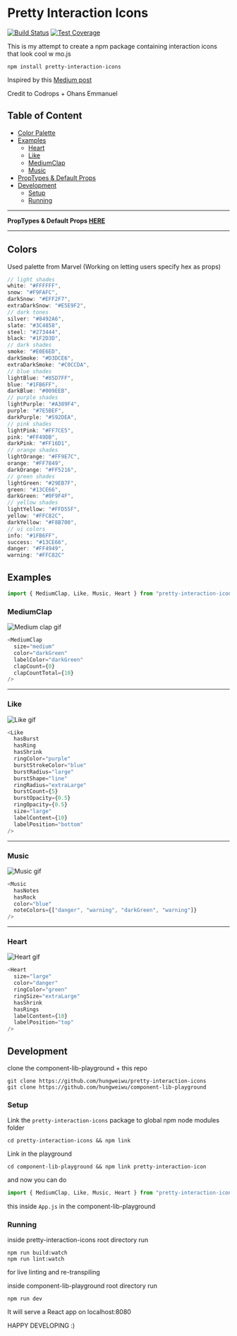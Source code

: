 # Pretty Interaction Icons

[![Build Status](https://travis-ci.org/wuweiweiwu/pretty-interaction-icons.svg?branch=master)](https://travis-ci.org/wuweiweiwu/pretty-interaction-icons)
[![Test Coverage](https://api.codeclimate.com/v1/badges/985d64669476fe4ab7bd/test_coverage)](https://codeclimate.com/github/wuweiweiwu/pretty-interaction-icons/test_coverage)

This is my attempt to create a npm package containing interaction icons that look cool w mo.js

```
npm install pretty-interaction-icons
```

Inspired by this [Medium post](https://medium.freecodecamp.org/how-i-re-built-the-medium-clap-effect-and-what-i-got-out-of-the-experiment-991672995fdf?source=user_profile---------6----------------)

Credit to Codrops + Ohans Emmanuel

## Table of Content

* [Color Palette](#colors)
* [Examples](#examples)
  * [Heart](#heart)
  * [Like](#like)
  * [MediumClap](#mediumclap)
  * [Music](#music)
* [PropTypes & Default Props](http://theweiweiwu.com/pretty-interaction-icons/)
* [Development](#development)
  * [Setup](#setup)
  * [Running](#running)

---

**PropTypes & Default Props [HERE](http://theweiweiwu.com/pretty-interaction-icons/)**

---

## Colors

Used palette from Marvel (Working on letting users specify hex as props)

```javascript
// light shades
white: "#FFFFFF",
snow: "#F9FAFC",
darkSnow: "#EFF2F7",
extraDarkSnow: "#E5E9F2",
// dark tones
silver: "#8492A6",
slate: "#3C4858",
steel: "#273444",
black: "#1F2D3D",
// dark shades
smoke: "#E0E6ED",
darkSmoke: "#D3DCE6",
extraDarkSmoke: "#C0CCDA",
// blue shades
lightBlue: "#85D7FF",
blue: "#1FB6FF",
darkBlue: "#009EEB",
// purple shades
lightPurple: "#A389F4",
purple: "#7E5BEF",
darkPurple: "#592DEA",
// pink shades
lightPink: "#FF7CE5",
pink: "#FF49DB",
darkPink: "#FF16D1",
// orange shades
lightOrange: "#FF9E7C",
orange: "#FF7849",
darkOrange: "#FF5216",
// green shades
lightGreen: "#29EB7F",
green: "#13CE66",
darkGreen: "#0F9F4F",
// yellow shades
lightYellow: "#FFD55F",
yellow: "#FFC82C",
darkYellow: "#F8B700",
// ui colors
info: "#1FB6FF",
success: "#13CE66",
danger: "#FF4949",
warning: "#FFC82C"
```

## Examples

```javascript
import { MediumClap, Like, Music, Heart } from "pretty-interaction-icons";
```

### MediumClap

![Medium clap gif](https://media.giphy.com/media/3o751ZwhxQSz8SS46c/giphy.gif)

```javascript
<MediumClap
  size="medium"
  color="darkGreen"
  labelColor="darkGreen"
  clapCount={0}
  clapCountTotal={10}
/>
```

---

### Like

![Like gif](https://media.giphy.com/media/3o75245682ipTVU2fC/giphy.gif)

```javascript
<Like
  hasBurst
  hasRing
  hasShrink
  ringColor="purple"
  burstStrokeColor="blue"
  burstRadius="large"
  burstShape="line"
  ringRadius="extraLarge"
  burstCount={5}
  burstOpacity={0.5}
  ringOpacity={0.5}
  size="large"
  labelContent={10}
  labelPosition="bottom"
/>
```

---

### Music

![Music gif](https://media.giphy.com/media/3o7525GciGyEel2cuc/giphy.gif)

```javascript
<Music
  hasNotes
  hasRock
  color="blue"
  noteColors={["danger", "warning", "darkGreen", "warning"]}
/>
```

---

### Heart

![Heart gif](https://media.giphy.com/media/3o751T2NAs8tDPu59u/giphy.gif)

```javascript
<Heart
  size="large"
  color="danger"
  ringColor="green"
  ringSize="extraLarge"
  hasShrink
  hasRings
  labelContent={10}
  labelPosition="top"
/>
```

## Development

clone the component-lib-playground + this repo

```
git clone https://github.com/hungweiwu/pretty-interaction-icons
git clone https://github.com/hungweiwu/component-lib-playground
```

### Setup

Link the `pretty-interaction-icons` package to global npm node modules folder

```
cd pretty-interaction-icons && npm link
```

Link in the playground

```
cd component-lib-playground && npm link pretty-interaction-icon
```

and now you can do

```javascript
import { MediumClap, Like, Music, Heart } from "pretty-interaction-icons";
```

this inside `App.js` in the component-lib-playground

### Running

inside pretty-interaction-icons root directory run

```
npm run build:watch
npm run lint:watch
```

for live linting and re-transpiling

inside component-lib-playground root directory run

```
npm run dev
```

It will serve a React app on localhost:8080

HAPPY DEVELOPING :)
